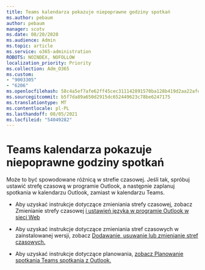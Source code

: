 ```yaml
---
title: Teams kalendarza pokazuje niepoprawne godziny spotkań
ms.author: pebaum
author: pebaum
manager: scotv
ms.date: 08/20/2020
ms.audience: Admin
ms.topic: article
ms.service: o365-administration
ROBOTS: NOINDEX, NOFOLLOW
localization_priority: Priority
ms.collection: Adm_O365
ms.custom:
- "9003305"
- "6206"
ms.openlocfilehash: 58c4a5ef7afe62ff45cec311142891570ba128b419d2aa22afea57d4bac8fbe4
ms.sourcegitcommit: b5f7da89a650d2915dc652449623c78be6247175
ms.translationtype: MT
ms.contentlocale: pl-PL
ms.lasthandoff: 08/05/2021
ms.locfileid: "54049282"
---
```

# <a name="teams-calendar-shows-incorrect-meeting-times"></a>Teams kalendarza pokazuje niepoprawne godziny spotkań

Może to być spowodowane różnicą w strefie czasowej. Jeśli tak, spróbuj ustawić strefę czasową w programie Outlook, a następnie zaplanuj spotkania w kalendarzu Outlook, zamiast w kalendarzu Teams.

- Aby uzyskać instrukcje dotyczące zmieniania strefy czasowej, zobacz Zmienianie strefy czasowej [i ustawień języka w programie Outlook w sieci Web](https://support.microsoft.com/office/change-the-time-zone-and-language-settings-in-outlook-on-the-web-65239869-12e7-4a9d-bca1-76b0ad7ce273) 

- Aby uzyskać instrukcje dotyczące zmieniania stref czasowych w zainstalowanej wersji, zobacz [Dodawanie, usuwanie lub zmienianie stref czasowych.](https://support.microsoft.com/office/add-remove-or-change-time-zones-5ab3e10e-5a6c-46af-ab48-156fedf70c04)
- Aby uzyskać instrukcje dotyczące planowania, [zobacz Planowanie spotkania Teams spotkania z Outlook.](https://support.microsoft.com/office/schedule-a-teams-meeting-from-outlook-883cc15c-580f-441a-92ea-0992c00a9b0f)